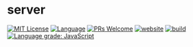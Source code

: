 # server
<!-- [START BADGES] -->
<!-- Please keep comment here to allow auto update -->
[![MIT License](@)](https://github.com/sodji98/server/blob/master/LICENSE)
[![Language](https://img.shields.io/badge/language-TypeScript-blue.svg?style=flat-square)](https://www.typescriptlang.org)
[![PRs Welcome](https://img.shields.io/badge/PRs-Welcome-brightgreen.svg?style=flat-square)](https://github.com/sodji98/server/pulls)
[![website](https://img.shields.io/static/v1?label=&labelColor=505050&message=marketplace&color=0076D6&style=flat-square&logo=google-chrome&logoColor=0076D6)](https://github.com/marketplace/actions/server)
[![build](https://img.shields.io/github/workflow/status/sodji98/server/Release/master?logo=github&style=flat-square)](https://github.com/sodji98/server/actions/workflows/release.yml)
[![Language grade: JavaScript](https://img.shields.io/lgtm/grade/javascript/g/sodji98/server.svg?logo=lgtm&style=flat-square)](https://lgtm.com/projects/g/sodji98/server/context:javascript)
<!-- [END BADGES] -->
